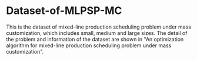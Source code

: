 # Dataset-of-MLPSP-MC
This is the dataset of mixed-line production scheduling problem under mass customization, which includes small, medium and large sizes.
The detail of the problem and information of the dataset are shown in "An optimization algorithm for mixed-line production scheduling problem under mass customization".
